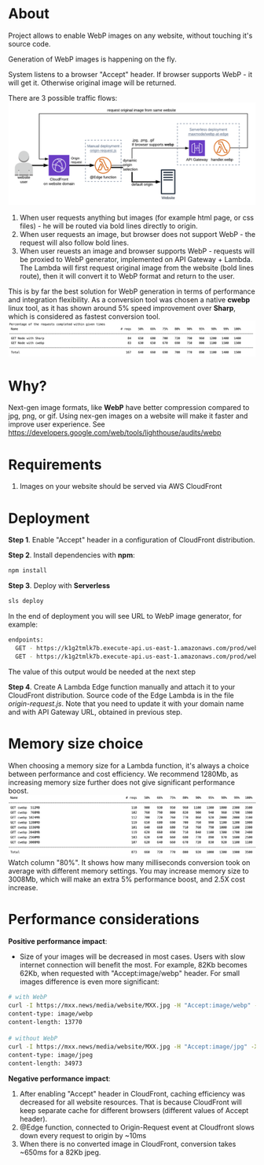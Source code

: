 



# About

Project allows to enable WebP images on any website, without touching it's source code.

Generation of WebP images is happening on the fly.

System listens to a browser "Accept" header. If browser supports WebP - it will get it. Otherwise original image will be returned.


There are 3 possible traffic flows:
![WebP at Edge Architecture](architecture.png?raw=true "Title")
1. When user requests anything but images (for example html page, or css files) - he will be routed via bold lines directly to origin.
2. When user requests an image, but browser does not support WebP - the request will also follow bold lines.
3. When user reuests an image and browser supports WebP - requests will be proxied to WebP generator, implemented on API Gateway + Lambda.
The Lambda will first request original image from the website (bold lines route), then it will convert it to WebP format and return to the user.  

This is by far the best solution for WebP generation in terms of performance and integration flexibility. 
As a conversion tool was chosen a native **cwebp** linux tool, as it has shown
around 5% speed improvement over **Sharp**, which is considered as fastest conversion tool.
![Sharp and cwebp performance](cwebp_performance.png?raw=true "Title")

# Why?

Next-gen image formats, like **WebP** have better compression compared to jpg, png, or gif.
Using nex-gen images on a website will make it faster and improve user experience.
See https://developers.google.com/web/tools/lighthouse/audits/webp



# Requirements

1. Images on your website should be served via AWS CloudFront


# Deployment

**Step 1**. Enable "Accept" header in a configuration of CloudFront distribution.

**Step 2**. Install dependencies with **npm**:
```bash
npm install
```

**Step 3**. Deploy with **Serverless**
```bash
sls deploy
```
In the end of deployment you will see URL to WebP image generator, for example:
```bash
endpoints:
  GET - https://k1g2tmlk7b.execute-api.us-east-1.amazonaws.com/prod/webp
  GET - https://k1g2tmlk7b.execute-api.us-east-1.amazonaws.com/prod/webp/{proxy+}
```
The value of this output would be needed at the next step

**Step 4**. Create A Lambda Edge function manually and attach it to your CloudFront distribution.
Source code of the Edge Lambda is in the file *origin-request.js*.
Note that you need to update it with your domain name and with API Gateway URL, obtained in previous step. 


# Memory size choice
When choosing a memory size for a Lambda function, it's always a choice between performance and cost efficiency.
We recommend 1280Mb, as increasing memory size further does not give significant performance boost. 
![Choosing memory for cwebp](cwebp_memory_choice.png?raw=true "Title")
Watch column "80%". It shows how many milliseconds conversion took on average with different memory settings.
You may increase memory size to 3008Mb, which will make an extra 5% performance boost, and 2.5X cost increase.


# Performance considerations

**Positive performance impact**:
- Size of your images will be decreased in most cases. Users with slow internet connection will benefit the most.
 For example, 82Kb becomes 62Kb, when requested with "Accept:image/webp" header. For small images difference is even more significant:
 
 ```bash
 # with WebP
 curl -I https://mxx.news/media/website/MXX.jpg -H "Accept:image/webp" -X GET | grep content-
 content-type: image/webp
 content-length: 13770
 
 # without WebP
 curl -I https://mxx.news/media/website/MXX.jpg -H "Accept:image/jpg" -X GET | grep content-
 content-type: image/jpeg
 content-length: 34973
 ```

**Negative performance impact**: 
1. After enabling "Accept" header in CloudFront, caching efficiency was decreased for all website resources.
That is because CloudFront will keep separate cache for different browsers (different values of Accept header).
2. @Edge function, connected to Origin-Request event at Cloudfront slows down every request to origin by ~10ms
3. When there is no converted image in CloudFront, conversion takes ~650ms for a 82Kb jpeg.